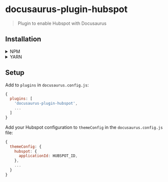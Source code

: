 # docusaurus-plugin-hubspot
> Plugin to enable Hubspot with Docusaurus

## Installation

<details>
<summary>NPM</summary>
<p>

```bash
npm i docusaurus-plugin-hubspot
```

</p>
</details>

<details>
<summary>YARN</summary>
<p>

```bash
yarn add docusaurus-plugin-hubspot
```

</p>
</details>

## Setup

Add to `plugins` in `docusaurus.config.js`:

```js
{
  plugins: [
    'docusaurus-plugin-hubspot',
    ...
  ]
}
```

Add your Hubspot configuration to `themeConfig` in the `docusaurus.config.js` file:

```js
{
  themeConfig: {
    hubspot: {
      applicationId: HUBSPOT_ID,
    },
    ...
  }
}
```

